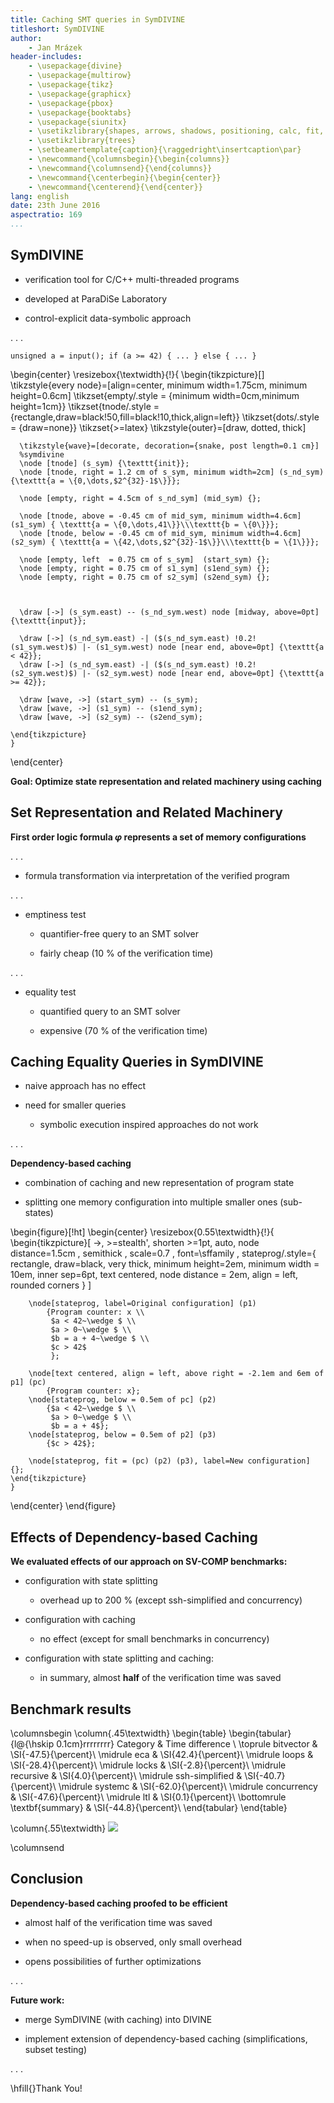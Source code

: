 ```yaml
---
title: Caching SMT queries in SymDIVINE
titleshort: SymDIVINE
author:
    - Jan Mrázek
header-includes:
    - \usepackage{divine}
    - \usepackage{multirow}
    - \usepackage{tikz}
    - \usepackage{graphicx}
    - \usepackage{pbox}
    - \usepackage{booktabs}
    - \usepackage{siunitx}
    - \usetikzlibrary{shapes, arrows, shadows, positioning, calc, fit, backgrounds, decorations.pathmorphing}
    - \usetikzlibrary{trees}
    - \setbeamertemplate{caption}{\raggedright\insertcaption\par}
    - \newcommand{\columnsbegin}{\begin{columns}}
    - \newcommand{\columnsend}{\end{columns}}
    - \newcommand{\centerbegin}{\begin{center}}
    - \newcommand{\centerend}{\end{center}}
lang: english
date: 23th June 2016
aspectratio: 169
...
```



## SymDIVINE

- verification tool for C/C++ multi-threaded programs

- developed at ParaDiSe Laboratory

- control-explicit data-symbolic approach

. . .

```{.C}
unsigned a = input(); if (a >= 42) { ... } else { ... }
```

\begin{center}
    \resizebox{\textwidth}{!}{
    \begin{tikzpicture}[]
      \tikzstyle{every node}=[align=center, minimum width=1.75cm, minimum height=0.6cm]
      \tikzset{empty/.style = {minimum width=0cm,minimum height=1cm}}
      \tikzset{tnode/.style = {rectangle,draw=black!50,fill=black!10,thick,align=left}}
      \tikzset{dots/.style = {draw=none}}
      \tikzset{>=latex}
      \tikzstyle{outer}=[draw, dotted, thick]
      
      \tikzstyle{wave}=[decorate, decoration={snake, post length=0.1 cm}]  
      %symdivine
      \node [tnode] (s_sym) {\texttt{init}};
      \node [tnode, right = 1.2 cm of s_sym, minimum width=2cm] (s_nd_sym) {\texttt{a = \{0,\dots,$2^{32}-1$\}}};
      
      \node [empty, right = 4.5cm of s_nd_sym] (mid_sym) {};
       
      \node [tnode, above = -0.45 cm of mid_sym, minimum width=4.6cm] (s1_sym) { \texttt{a = \{0,\dots,41\}}\\\texttt{b = \{0\}}};
      \node [tnode, below = -0.45 cm of mid_sym, minimum width=4.6cm] (s2_sym) { \texttt{a = \{42,\dots,$2^{32}-1$\}}\\\texttt{b = \{1\}}};
            
      \node [empty, left  = 0.75 cm of s_sym]  (start_sym) {};
      \node [empty, right = 0.75 cm of s1_sym] (s1end_sym) {};
      \node [empty, right = 0.75 cm of s2_sym] (s2end_sym) {};
      

      
      \draw [->] (s_sym.east) -- (s_nd_sym.west) node [midway, above=0pt] {\texttt{input}};
      
      \draw [->] (s_nd_sym.east) -| ($(s_nd_sym.east) !0.2! (s1_sym.west)$) |- (s1_sym.west) node [near end, above=0pt] {\texttt{a < 42}};
      \draw [->] (s_nd_sym.east) -| ($(s_nd_sym.east) !0.2! (s2_sym.west)$) |- (s2_sym.west) node [near end, above=0pt] {\texttt{a >= 42}};
      
      \draw [wave, ->] (start_sym) -- (s_sym);
      \draw [wave, ->] (s1_sym) -- (s1end_sym);
      \draw [wave, ->] (s2_sym) -- (s2end_sym);
      
    \end{tikzpicture}
    }
\end{center}

**Goal: Optimize state representation and related machinery using caching**

## Set Representation and Related Machinery

**First order logic formula $\varphi$ represents a set of memory
configurations**

. . .

- formula transformation via interpretation of the verified program

. . .

- emptiness test

    - quantifier-free query to an SMT solver

    - fairly cheap (10 % of the verification time)

. . .

- equality test

    - quantified query to an SMT solver

    - expensive (70 % of the verification time)


## Caching Equality Queries in SymDIVINE

- naive approach has no effect

- need for smaller queries

    - symbolic execution inspired approaches do not work

. . .

**Dependency-based caching**

- combination of caching and new representation of program state
    
- splitting one memory configuration into multiple smaller ones (sub-states)


\begin{figure}[!ht]
\begin{center}
\resizebox{0.55\textwidth}{!}{
    \begin{tikzpicture}[ ->, >=stealth', shorten >=1pt, auto, node distance=1.5cm
                       , semithick
                       , scale=0.7
                       , font=\sffamily
                       , stateprog/.style={ rectangle, draw=black, very thick,
                         minimum height=2em, minimum width = 10em, inner
                         sep=6pt, text centered, node distance = 2em, align = left,  rounded corners }
                       ]

        \node[stateprog, label=Original configuration] (p1)
            {Program counter: x \\
             $a < 42~\wedge $ \\
             $a > 0~\wedge $ \\
             $b = a + 4~\wedge $ \\
             $c > 42$
             };

        \node[text centered, align = left, above right = -2.1em and 6em of p1] (pc)
            {Program counter: x};
        \node[stateprog, below = 0.5em of pc] (p2)
            {$a < 42~\wedge $ \\
             $a > 0~\wedge $ \\
             $b = a + 4$};
        \node[stateprog, below = 0.5em of p2] (p3)
            {$c > 42$};

        \node[stateprog, fit = (pc) (p2) (p3), label=New configuration] {};
    \end{tikzpicture}
    }
\end{center}
\end{figure}

## Effects of Dependency-based Caching

**We evaluated effects of our approach on SV-COMP benchmarks:**

- configuration with state splitting

    - overhead up to 200 % (except ssh-simplified and concurrency)

- configuration with caching

    - no effect (except for small benchmarks in concurrency)

- configuration with state splitting and caching:

    - in summary, almost **half** of the verification time was saved

## Benchmark results

\columnsbegin
\column{.45\textwidth}
\begin{table}
    \begin{tabular}{l@{\hskip 0.1cm}rrrrrrrr}
        Category & Time difference \\ \toprule
        bitvector & \SI{-47.5}{\percent}\\ \midrule
        eca & \SI{42.4}{\percent}\\ \midrule
        loops & \SI{-28.4}{\percent}\\ \midrule
        locks & \SI{-2.8}{\percent}\\ \midrule
        recursive & \SI{4.0}{\percent}\\ \midrule
        ssh-simplified & \SI{-40.7}{\percent}\\ \midrule
        systemc & \SI{-62.0}{\percent}\\ \midrule
        concurrency &  \SI{-47.6}{\percent}\\ \midrule
        ltl &  \SI{0.1}{\percent}\\ \bottomrule
        \textbf{summary} & \SI{-44.8}{\percent}\\
    \end{tabular}
\end{table}


\column{.55\textwidth}
![](summary_chart.png)

\columnsend

## Conclusion

**Dependency-based caching proofed to be efficient**

- almost half of the verification time was saved

- when no speed-up is observed, only small overhead

- opens possibilities of further optimizations

. . .

**Future work:**

- merge SymDIVINE (with caching) into DIVINE

- implement extension of dependency-based caching (simplifications, subset testing)

. . .

\hfill{}Thank You!